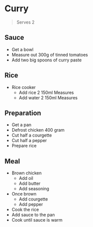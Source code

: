 # Curry

> Serves 2

## Sauce

- Get a bowl
- Measure out 300g of tinned tomatoes
- Add two big spoons of curry paste

## Rice

- Rice cooker
  - Add rice 2 150ml Measures
  - Add water 2 150ml Measures

## Preparation

- Get a pan
- Defrost chicken 400 gram
- Cut half a courgette
- Cut half a pepper
- Prepare rice

## Meal

- Brown chicken
  - Add oil
  - Add butter
  - Add seasoning
- Once brown
  - Add courgette
  - Add pepper
- Cook the rice
- Add sauce to the pan
- Cook until sauce is warm
